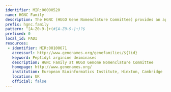 ```yaml
---
identifier: MIR:00000520
name: HGNC Family
description: The HGNC (HUGO Gene Nomenclature Committee) provides an approved gene name and symbol (short-form abbreviation) for each known human gene. All approved symbols are stored in the HGNC database, and each symbol is unique. In addition, HGNC also provides symbols for both structural and functional gene families. This collection refers to records using the HGNC family symbol.
prefix: hgnc.family
pattern: ^[A-Z0-9-]+(#[A-Z0-9-]+)?$
prefixed: 0
local_id: PADI
resources:
 - identifier: MIR:00100671
   accessurl: http://www.genenames.org/genefamilies/${lid}
   keyword: Peptidyl arginine deiminases
   description: HGNC Family at HUGO Genome Nomenclature Committee
   homepage: http://www.genenames.org/
   institution: European Bioinformatics Institute, Hinxton, Cambridge
   location: UK
   official: false
---
```


